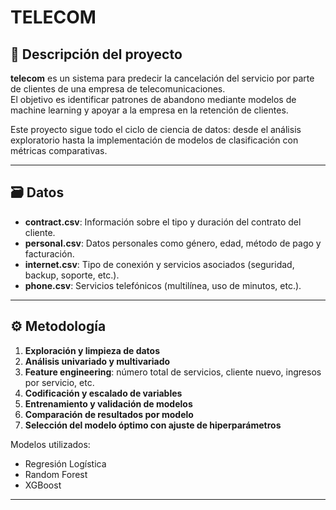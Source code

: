 # **TELECOM**

## 📌 Descripción del proyecto

**telecom** es un sistema para predecir la cancelación del servicio por parte de clientes de una empresa de telecomunicaciones.  
El objetivo es identificar patrones de abandono mediante modelos de machine learning y apoyar a la empresa en la retención de clientes.  

Este proyecto sigue todo el ciclo de ciencia de datos: desde el análisis exploratorio hasta la implementación de modelos de clasificación con métricas comparativas.

---

## 🗃️ Datos

- **contract.csv**: Información sobre el tipo y duración del contrato del cliente.  
- **personal.csv**: Datos personales como género, edad, método de pago y facturación.  
- **internet.csv**: Tipo de conexión y servicios asociados (seguridad, backup, soporte, etc.).  
- **phone.csv**: Servicios telefónicos (multilínea, uso de minutos, etc.).

---

## ⚙️ Metodología

1. **Exploración y limpieza de datos**  
2. **Análisis univariado y multivariado**  
3. **Feature engineering**: número total de servicios, cliente nuevo, ingresos por servicio, etc.  
4. **Codificación y escalado de variables**  
5. **Entrenamiento y validación de modelos**  
6. **Comparación de resultados por modelo**  
7. **Selección del modelo óptimo con ajuste de hiperparámetros**

Modelos utilizados:

- Regresión Logística  
- Random Forest  
- XGBoost  

---
